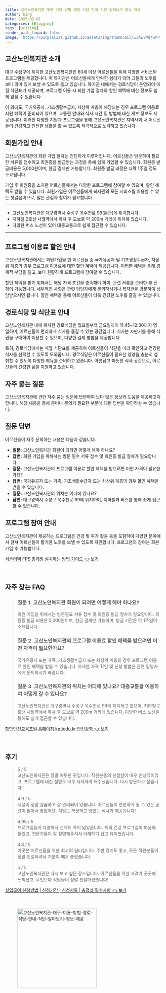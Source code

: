 ```yaml
---
title: 고산노인복지관 대구 이용 방법 경로 식당 안내 식단 알아보기 정보 제공
author: bing
date: 2025-02-01
categories: [Blogging]
tags: [writing]
render_with_liquid: false
image: 'https://purplelist.github.io/assets/img/thumbnail/고산노인복지관-대구-이용-방법-경로-식당-안내-식단-알아보기-정보-제공.webp'
---
```



<h2 id='고산노인복지관 소개'>고산노인복지관 소개</h2>

<p>대구 수성구에 위치한 고산노인복지관은 60세 이상 어르신들을 위해 다양한 서비스와 프로그램을 제공합니다. 이 복지관은 어르신들에게 안락한 쉼터가 되어 그들의 노후를 보다 의미 있게 보낼 수 있도록 돕고 있습니다. 복지관 내에서는 경로식당이 운영되어 매월 식단표가 제공되며, 프로그램 이용 시 회원 가입 절차와 할인 혜택에 대한 정보도 쉽게 얻을 수 있습니다.</p>

<p>이 외에도, 국가유공자, 기초생활수급자, 차상위 계층이 해당되는 경우 프로그램 이용료 지원 혜택이 준비되어 있으며, 교통편 안내와 식사 시간 및 방법에 대한 세부 정보도 제공됩니다. 이러한 다양한 지원과 프로그램을 통해 고산노인복지관은 지역사회 내 어르신들이 건강하고 안전한 생활을 할 수 있도록 적극적으로 노력하고 있습니다.</p>

<h2 id='회원가입 안내'>회원가입 안내</h2>

<p>고산노인복지관의 회원 가입 절차는 간단하게 이루어집니다. 어르신들은 방문하여 필요한 서류를 접수하고 회원증을 발급받는 과정을 통해 쉽게 가입할 수 있습니다. 회원증 발급비용은 5,000원이며, 현금 결제만 가능합니다. 회원증 발급 과정은 대략 1주일 정도 소요됩니다.</p>

<p>가입 후 회원증을 소지한 어르신들께서는 다양한 프로그램에 참여할 수 있으며, 할인 혜택도 받을 수 있습니다. 회원가입은 어르신들에게 복지관의 모든 서비스를 이용할 수 있는 첫걸음이므로, 많은 관심과 참여가 필요합니다.</p>

<hr />

<ul>
    <li>고산노인복지관은 대구광역시 수성구 욱수천로 99(본관)에 위치합니다.</li>
    <li>지하철 2호선 사월역에서 하차 후 도보로 약 200m 거리에 위치해 있습니다.</li>
    <li>다양한 버스 노선이 있어 대중교통으로 쉽게 접근할 수 있습니다.</li>
</ul>

<hr />

<h2 id='프로그램 이용료 할인 안내'>프로그램 이용료 할인 안내</h2>

<p>고산노인복지관에서는 회원가입을 한 어르신들 중 국가유공자 및 기초생활수급자, 차상위 계층의 경우 프로그램 이용료에 대한 할인 혜택이 제공됩니다. 이러한 혜택을 통해 경제적 부담을 덜고, 보다 원활하게 프로그램에 참여할 수 있습니다.</p>

<p>할인 혜택을 받기 위해서는 해당 자격 조건을 충족해야 하며, 관련 서류를 준비한 후 신청이 가능합니다. 세부적인 사항은 관련 담당자에게 문의하시거나 복지관을 방문하여 상담받으시면 됩니다. 할인 혜택을 통해 어르신들이 더욱 건강한 노후를 즐길 수 있습니다.</p>

<h2 id='경로식당 및 식단표 안내'>경로식당 및 식단표 안내</h2>

<p>고산노인복지관 내에 위치한 경로식당은 월요일부터 금요일까지 11:45~12:30까지 영업하며, 어르신들이 편리하게 식사를 즐길 수 있는 공간입니다. 식사는 자판기를 통해 식권을 구매하여 이용할 수 있으며, 다양한 결제 방법을 제공합니다.</p>

<p>특히, 경로식당에서는 매월 식단표를 제공하여 어르신들이 식단을 미리 확인하고 건강한 식사를 선택할 수 있도록 도와줍니다. 경로식당은 어르신들이 필요한 영양을 충분히 섭취할 수 있도록 다양한 메뉴를 준비하고 있습니다. 아름답고 따뜻한 식사 공간으로, 어르신들의 건강한 삶을 지원하고 있습니다.</p>

<h2 id='자주 묻는 질문'>자주 묻는 질문</h2>

<p>고산노인복지관에 관한 자주 묻는 질문에 답변하여 보다 많은 정보와 도움을 제공하고자 합니다. 해당 내용을 통해 준비나 문의가 필요한 부분에 대한 답변을 확인하실 수 있습니다.</p>

<h2 id='질문 답변'>질문 답변</h2>

<p>어르신들이 자주 문의하는 내용은 다음과 같습니다.</p>

<ul>
    <li><b>질문:</b> 고산노인복지관 회원이 되려면 어떻게 해야 하나요?</li>
    <li><b>답변:</b> 회원 가입을 위해서는 방문 필수 서류 접수 및 회원증 발급 절차가 필요합니다.</li>
    <li><b>질문:</b> 고산노인복지관의 프로그램 이용료 할인 혜택을 받으려면 어떤 자격이 필요한가요?</li>
    <li><b>답변:</b> 국가유공자 또는 가족, 기초생활수급자 또는 차상위 계층의 경우 할인 혜택을 받을 수 있습니다.</li>
    <li><b>질문:</b> 고산노인복지관의 위치는 어디에 있나요?</li>
    <li><b>답변:</b> 대구광역시 수성구 욱수천로 99에 위치하며, 지하철과 버스를 통해 쉽게 접근할 수 있습니다.</li>
</ul>

<h2 id='프로그램 참여 안내'>프로그램 참여 안내</h2>

<p>고산노인복지관이 제공하는 프로그램은 건강 및 여가 활동 등을 포함하여 다양한 분야에서 걸쳐 어르신들이 활기찬 노후를 보낼 수 있도록 지원합니다. 프로그램의 참여는 회원가입 후 가능합니다.</p>


<p><a class="click-button" title="서든어택 FPS 총게임 설치하는 방법 가이드" href="https://purplelist.github.io/posts/%EC%84%9C%EB%93%A0%EC%96%B4%ED%83%9D-FPS-%EC%B4%9D%EA%B2%8C%EC%9E%84-%EC%84%A4%EC%B9%98%ED%95%98%EB%8A%94-%EB%B0%A9%EB%B2%95-%EA%B0%80%EC%9D%B4%EB%93%9C/" rel="dofollow">서든어택 FPS 총게임 설치하는 방법 가이드 👈 보기</a></p><br>
<h2 id='자주_찾는_FAQ'>자주 찾는 FAQ</h2>
<div itemscope="" itemtype="https://schema.org/FAQPage"> 
<blockquote> 
<div itemscope="" itemprop="mainEntity" itemtype="https://schema.org/Question"> 
<h3 itemprop="name">질문 1. 고산노인복지관 회원이 되려면 어떻게 해야 하나요?</h3> 
<div itemscope="" itemprop="acceptedAnswer" itemtype="https://schema.org/Answer"> 
<span itemprop="text"> 
<p>회원 가입을 위해서는 방문필요 서류 접수 및 회원증 발급 절차가 필요합니다. 회원증 발급 비용은 5,000원이며, 현금 결제만 가능하며, 발급 기간은 약 1주일이 소요됩니다.</p> 
</span> 
</div> 
</div> 
<div itemscope="" itemprop="mainEntity" itemtype="https://schema.org/Question"> 
<h3 itemprop="name">질문 2. 고산노인복지관의 프로그램 이용료 할인 혜택을 받으려면 어떤 자격이 필요한가요?</h3> 
<div itemscope="" itemprop="acceptedAnswer" itemtype="https://schema.org/Answer"> 
<span itemprop="text"> 
<p>국가유공자 또는 가족, 기초생활수급자 또는 차상위 계층의 경우 프로그램 이용료 할인 혜택을 받을 수 있습니다. 자세한 자격 확인 및 신청 방법은 관련 담당자에게 문의하시기 바랍니다.</p> 
</span> 
</div> 
</div> 
<div itemscope="" itemprop="mainEntity" itemtype="https://schema.org/Question"> 
<h3 itemprop="name">질문 3. 고산노인복지관의 위치는 어디에 있나요? 대중교통을 이용하여 어떻게 갈 수 있나요?</h3> 
<div itemscope="" itemprop="acceptedAnswer" itemtype="https://schema.org/Answer"> 
<span itemprop="text"> 
<p>고산노인복지관은 대구광역시 수성구 욱수천로 99에 위치하고 있으며, 지하철 2호선 사월역에서 하차 후 도보로 약 200m 거리에 있습니다. 다양한 버스 노선을 통해도 쉽게 접근할 수 있습니다.</p> 
</span> 
</div> 
</div> 
</blockquote> 
</div>
<p><a class="click-button" title="항만안전교육포털 홈페이지 kptiedu.kr 안전강화" href="https://purplelist.github.io/posts/%ED%95%AD%EB%A7%8C%EC%95%88%EC%A0%84%EA%B5%90%EC%9C%A1%ED%8F%AC%ED%84%B8-%ED%99%88%ED%8E%98%EC%9D%B4%EC%A7%80-kptiedu.kr-%EC%95%88%EC%A0%84%EA%B0%95%ED%99%94/" rel="dofollow">항만안전교육포털 홈페이지 kptiedu.kr 안전강화 👈 보기</a></p><br>
<h2 id='후기'>후기</h2>
<div itemscope itemtype="https://schema.org/Product">
  <blockquote>
  <div itemprop="review" itemscope itemtype="https://schema.org/Review">
      <div itemprop="reviewRating" itemscope itemtype="https://schema.org/Rating"> <span itemprop="ratingValue">5</span> / <span itemprop="bestRating">5</span> </div>
      <span itemprop="reviewBody">고산노인복지관은 정말 따뜻한 곳입니다. 직원분들의 친절함이 매우 인상적이었고, 프로그램에 대한 설명도 매우 자세하게 해주셨습니다. 다시 방문하고 싶습니다!</span>
  </div>
  <br>
  <div itemprop="review" itemscope itemtype="https://schema.org/Review">
      <div itemprop="reviewRating" itemscope itemtype="https://schema.org/Rating"> <span itemprop="ratingValue">4.9</span> / <span itemprop="bestRating">5</span> </div>
      <span itemprop="reviewBody">시설이 정말 깔끔하고 잘 관리되어 있습니다. 어르신들이 편안하게 쉴 수 있는 공간이 많아서 좋았어요. 식당도 깨끗하고 맛있는 식사가 제공됩니다!</span>
  </div>
  <br>
  <div itemprop="review" itemscope itemtype="https://schema.org/Review">
      <div itemprop="reviewRating" itemscope itemtype="https://schema.org/Rating"> <span itemprop="ratingValue">4.95</span> / <span itemprop="bestRating">5</span> </div>
      <span itemprop="reviewBody">프로그램들이 다양해서 선택의 폭이 넓었습니다. 특히 건강 프로그램이 마음에 들었고, 전문가들이 잘 설명해주셔서 이해하기 쉽고 유익했습니다.</span>
  </div>
  <br>
  <div itemprop="review" itemscope itemtype="https://schema.org/Review">
      <div itemprop="reviewRating" itemscope itemtype="https://schema.org/Rating"> <span itemprop="ratingValue">4.8</span> / <span itemprop="bestRating">5</span> </div>
      <span itemprop="reviewBody">이곳은 어르신들을 위한 최고의 쉼터입니다. 주변 경치도 좋고, 모든 직원분들이 정말 친절하셔서 기분이 매우 좋았습니다.</span>
  </div>
  <br>
  <div itemprop="review" itemscope itemtype="https://schema.org/Review">
      <div itemprop="reviewRating" itemscope itemtype="https://schema.org/Rating"> <span itemprop="ratingValue">5</span> / <span itemprop="bestRating">5</span> </div>
      <span itemprop="reviewBody">고산노인복지관은 다시 보고 싶은 장소입니다. 어르신들을 위한 배려가 곳곳에 느껴졌고, 무엇보다 직원들이 정말 친절하셨습니다!</span>
  </div>
  </blockquote>
</div>
<p><a class="click-button" title="실업급여 신청방법 | 신청기간 | 신청서류 | 총정리 필수사항" href="https://purplelist.github.io/posts/%EC%8B%A4%EC%97%85%EA%B8%89%EC%97%AC-%EC%8B%A0%EC%B2%AD%EB%B0%A9%EB%B2%95-%EC%8B%A0%EC%B2%AD%EA%B8%B0%EA%B0%84-%EC%8B%A0%EC%B2%AD%EC%84%9C%EB%A5%98-%EC%B4%9D%EC%A0%95%EB%A6%AC-%ED%95%84%EC%88%98%EC%82%AC%ED%95%AD/" rel="dofollow">실업급여 신청방법 | 신청기간 | 신청서류 | 총정리 필수사항 👈 보기</a></p><br>
<figure class="image"><img src="https://purplelist.github.io/assets/img/thumbnail/고산노인복지관-대구-이용-방법-경로-식당-안내-식단-알아보기-정보-제공.webp" alt="고산노인복지관-대구-이용-방법-경로-식당-안내-식단-알아보기-정보-제공" width="256" height="256"></figure>